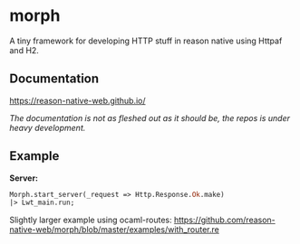 # morph

A tiny framework for developing HTTP stuff in reason native using Httpaf and H2.

## Documentation

https://reason-native-web.github.io/

_The documentation is not as fleshed out as it should be, the repos is under heavy development._

## Example

**Server:**

```ocaml
Morph.start_server(_request => Http.Response.Ok.make)
|> Lwt_main.run;
```

Slightly larger example using ocaml-routes: https://github.com/reason-native-web/morph/blob/master/examples/with_router.re
